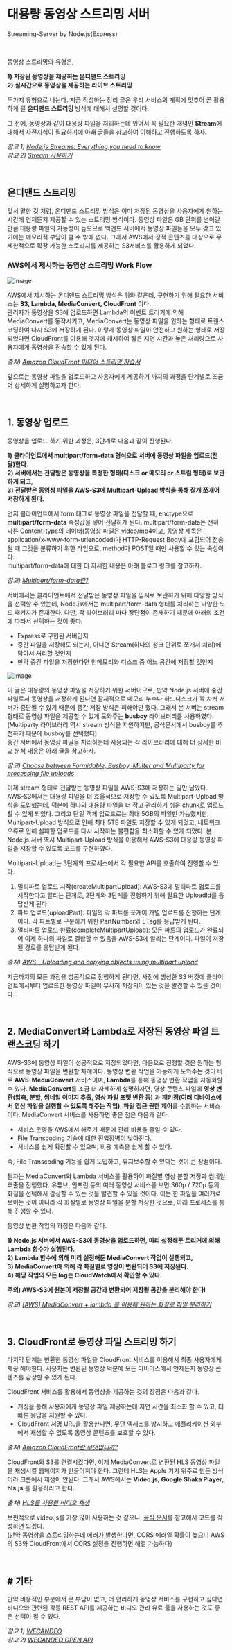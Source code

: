 # 대용량 동영상 스트리밍 서버

Streaming-Server by Node.js(Express)

<br />

동영상 스트리밍의 유형은,

<b>1) 저장된 동영상을 제공하는 온디맨드 스트리밍</b> <br />
<b>2) 실시간으로 동영상을 제공하는 라이브 스트리밍</b>

두가지 유형으로 나뉜다. 지금 작성하는 정리 글은 우리 서비스의 계획에 맞추어 곧 활용하게 될 <b>온디맨드 스트리밍</b> 방식에 대해서 설명할 것이다.

그 전에, 동영상과 같이 대용량 파일을 처리하는데 있어서 꼭 필요한 개념인 <b>Stream</b>에 대해서 사전지식이 필요하기에 아래 글들을 참고하여 이해하고 진행하도록 하자.

*참고 1) [Node.js Streams: Everything you need to know](https://www.freecodecamp.org/news/node-js-streams-everything-you-need-to-know-c9141306be93)* <br />
*참고 2) [Stream 사용하기](https://darrengwon.tistory.com/1215)*

<br />

## 온디맨드 스트리밍
앞서 말한 것 처럼, 온디맨드 스트리밍 방식은 이미 저장된 동영상을 사용자에게 원하는 시간에 언제든지 제공할 수 있는 스트리밍 방식이다. 동영상 파일은 GB 단위를 넘어갈 만큼 대용량 파일의 가능성이 높으므로 백엔드 서버에서 동영상 파일들을 모두 갖고 있기에는 메모리적 부담이 클 수 밖에 없다. 그래서 AWS에서 정적 콘텐츠를 대상으로 무제한적으로 확장 가능한 스토리지를 제공하는 S3서비스를 활용하게 되었다.

### AWS에서 제시하는 동영상 스트리밍 Work Flow
![image](https://user-images.githubusercontent.com/81504356/164974142-f65dad8f-b78e-44da-b76b-036527624aef.png)

AWS에서 제시하는 온디맨드 스트리밍 방식은 위와 같은데, 구현하기 위해 필요한 서비스는 <b>S3, Lambda, MediaConvert, CloudFront</b> 이다. <br />
관리자가 동영상을 S3에 업로드하면 Lambda의 이벤트 트리거에 의해 MediaConvert를 동작시키고, MediaConvert는 동영상 파일을 원하는 형태로 트랜스코딩하여 다시 S3에 저장하게 된다. 이렇게 동영상 파일이 안전하고 원하는 형태로 저장되었다면 CloudFront를 이용해 엣지에 캐시하여 짧은 지연 시간과 높은 처리량으로 사용자에게 동영상을 전송할 수 있게 된다.

*출처) [Amazon CloudFront 미디어 스트리밍 자습서](https://aws.amazon.com/ko/cloudfront/streaming/)*

앞으로는 동영상 파일을 업로드하고 사용자에게 제공하기 까지의 과정을 단계별로 조금 더 상세하게 설명하고자 한다.

<br />

## 1. 동영상 업로드
동영상을 업로드 하기 위한 과정은, 3단계로 다음과 같이 진행된다.

<b> 1) 클라이언트에서 multipart/form-data 형식으로 서버에 동영상 파일을 업로드(전달)한다. </b> <br />
<b> 2) 서버에서는 전달받은 동영상을 특정한 형태(디스크 or 메모리 or 스트림 형태)로 보관하게 되고, </b> <br />
<b> 3) 전달받은 동영상 파일을 AWS-S3에 Multipart-Upload 방식을 통해 잘개 쪼개어 저장하게 된다. </b> <br />

먼저 클라이언트에서 form 태그로 동영상 파일을 전달할 때, enctype으로 <b>multipart/form-data</b> 속성값을 넣어 전달하게 된다. multipart/form-data는 전혀 다른 Content-type의 데이터(동영상 파일은 video/mp4이고, 동영상 제목은 application/x-www-form-urlencoded)가 HTTP-Request Body에 포함되어 전송될 때 그것을 분류하기 위한 타입으로, method가 POST일 때만 사용할 수 있는 속성이다.<br />
multipart/form-data에 대한 더 자세한 내용은 아래 블로그 링크를 참고하자.

*참고) [Multipart/form-data란?](https://junghyun100.github.io/Multipart_form-data/)*

서버에서는 클라이언트에서 전달받은 동영상 파일을 임시로 보관하기 위해 다양한 방식을 선택할 수 있는데, Node.js에서는 multipart/form-data 형태를 처리하는 다양한 노드 패키지가 존재한다. 다만, 각 라이브러리 마다 장단점이 존재하기 때문에 아래의 조건에 따라서 선택하는 것이 좋다. <br />
- Express로 구현된 서버인지
- 중간 파일을 저장해도 되는지, 아니면 Stream(하나의 청크 단위로 쪼개서 처리)에 담아서 처리할 것인지
- 만약 중간 파일을 저장한다면 인메모리와 디스크 중 어느 공간에 저장할 것인지

![image](https://user-images.githubusercontent.com/81504356/164977313-576afa03-523c-4e32-9848-57da773ed5ff.png)

이 글은 대용량의 동영상 파일을 저장하기 위한 서버이므로, 만약 Node.js 서버에 중간 파일로서 동영상을 저장하게 된다면 잠재적으로 메모리 누수나 하드디스크가 꽉 차서 서버가 중단될 수 있기 때문에 중간 저장 방식은 피해야만 했다. 그래서 본 서버는 stream 형태로 동영상 파일을 제공할 수 있게 도와주는 <b>busboy</b> 라이브러리를 사용하였다. (Multiparty 라이브러리 역시 stream 방식을 지원하지만, 공식문서에서 busboy를 추천하기 때문에 busboy를 선택했다) <br />
중간 서버에서 동영상 파일을 처리하는데 사용되는 각 라이브러리에 대해 더 상세한 비교 분석 내용은 아래 글을 참고하자.

*참고) [Choose between Formidable, Busboy, Multer and Multiparty for processing file uploads](https://bytearcher.com/articles/formidable-vs-busboy-vs-multer-vs-multiparty/)*

이제 stream 형태로 전달받는 동영상 파일을 AWS-S3에 저장하는 일만 남았다. AWS-S3에서는 대용량 파일을 더 효율적으로 저장할 수 있도록 Multipart-Upload 방식을 도입했는데, 덕분에 하나의 대용량 파일을 더 작고 관리하기 쉬운 chunk로 업로드할 수 있게 되었다. 그리고 단일 객체 업로드로는 최대 5GB의 파일만 가능했지만, Multipart-Upload 방식으로 인해 최대 5TB 파일도 저장할 수 있게 되었고, 네트워크 오류로 인해 실패한 업로드를 다시 시작하는 불편함을 최소화할 수 있게 되었다. 본 Node.js 서버 역시 Multipart-Upload 방식을 이용해서 AWS-S3에 대용량 동영상 파일을 저장할 수 있도록 코드를 구현하였다.

Multipart-Upload는 3단계의 프로세스에서 각 필요한 API를 호출하여 진행할 수 있다.

1) 멀티파트 업로드 시작(createMultipartUpload): AWS-S3에 멀티파트 업로드를 시작한다고 알리는 단계로, 2단계와 3단계를 진행하기 위해 필요한 UploadId를 응답받게 된다. <br />
2) 파트 업로드(uploadPart): 파일의 각 파트를 쪼개어 개별 업로드를 진행하는 단계이다. 각 파트별로 구분하기 위한 PartNumber와 ETag를 응답받게 된다. <br />
3) 멀티파트 업로드 완료(completeMultipartUpload): 모든 파트의 업로드가 완료되어 이제 하나의 파일로 결합할 수 있음을 AWS-S3에 알리는 단계이다. 파일이 저장된 경로를 응답받게 된다.

*출처) [AWS - Uploading and copying objects using multipart upload](https://docs.aws.amazon.com/AmazonS3/latest/userguide/mpuoverview.html)*

지금까지의 모든 과정을 성공적으로 진행하게 된다면, 사전에 생성한 S3 버킷에 클라이언트에서부터 업로드한 동영상 파일이 무사히 저장되어 있는 것을 발견할 수 있을 것이다.

<br />

## 2. MediaConvert와 Lambda로 저장된 동영상 파일 트랜스코딩 하기
AWS-S3에 동영상 파일이 성공적으로 저장되었다면, 다음으로 진행할 것은 원하는 형식으로 동영상 파일을 변환할 차례이다. 동영상 변환 작업을 가능하게 도와주는 것이 바로 **AWS-MediaConvert** 서비스이며, **Lambda**를 통해 동영상 변환 작업을 자동화할 수 있다. **MediaConvert**를 조금 더 자세하게 설명하자면, 영상 콘텐츠 파일에 **영상 변환(압축, 분할, 썸네일 이미지 추출, 영상 파일 포맷 변환 등)** 과 **패키징(여러 디바이스에서 영상 파일을 실행할 수 있도록 해주는 작업)**, **파일 접근 권한 제어**를 수행하는 서비스이다. MediaConvert 서비스를 사용하면 좋은 점은 다음과 같다.

- 서비스 운영을 AWS에서 해주기 때문에 관리 비용을 줄일 수 있다. 
- File Transcoding 기술에 대한 진입장벽이 낮아진다.
- 서비스를 쉽게 확장할 수 있으며, 비용 예측을 쉽게 할 수 있다.

즉, File Transcoding 기능을 쉽게 도입하고, 유지보수할 수 있다는 것이 큰 장점이다.

필자는 MediaConvert와 Lambda 서비스를 활용하여 화질별 영상 분할 저장과 썸네일 추출을 진행했다. 유튜브, 인프런 등의 여러 동영상 서비스를 보면 360p / 720p 등의 화질을 선택해서 감상할 수 있는 것을 발견할 수 있을 것이다. 이는 한 파일을 여러개로 보이는 것이 아니라 각 화질별로 동영상 파일을 분할 저장한 것으로, 아래 프로세스를 통해 진행할 수 있다.

동영상 변환 작업의 과정은 다음과 같다.

<b> 1) Node.js 서버에서 AWS-S3에 동영상을 업로드하면, 미리 설정해둔 트리거에 의해 Lambda 함수가 실행된다. </b> <br />
<b> 2) Lambda 함수에 의해 미리 설정해둔 MediaConvert 작업이 실행되고, </b> <br />
<b> 3) MediaConvert에 의해 각 화질별로 영상이 변환되어 S3에 저장된다. </b> <br />
<b> 4) 해당 작업의 모든 log는 CloudWatch에서 확인할 수 있다. </b> <br />

**주의) AWS-S3에 원본이 저장될 공간과 변환되어 저장될 공간을 분리해야 한다!**  

*참고) [[AWS] MediaConvert + lambda 를 이용해 원하는 화질로 파일 분리하기](https://lemontia.tistory.com/1034)*

<br />

## 3. CloudFront로 동영상 파일 스트리밍 하기
마지막 단계는 변환한 동영상 파일을 CloudFront 서비스를 이용해서 최종 사용자에게 제공 해야한다. 사용자는 변환된 동영상 덕분에 모든 디바이스에서 언제든지 동영상 콘텐츠를 감상할 수 있게 된다.

CloudFront 서비스를 활용해서 동영상을 제공하는 것의 장점은 다음과 같다.

- 캐싱을 통해 사용자에게 동영상 파일 제공하는데 지연 시간을 최소화 할 수 있고, 더 빠른 응답을 지원할 수 있다.
- CloudFront 서명 URL을 활용한다면, 무단 엑세스를 방지하고 애플리케이션 외부에서 재생할 수 없도록 동영상 콘텐츠를 보호할 수 있다.

*출처) [Amazon CloudFront란 무엇입니까?](https://docs.aws.amazon.com/ko_kr/AmazonCloudFront/latest/DeveloperGuide/Introduction.html)*

CloudFront와 S3를 연결시켰다면, 이제 MediaConvert로 변환된 HLS 동영상 파일을 재생시킬 웹페이지가 만들어져야 한다. 그런데 HLS는 Apple 기기 위주로 만든 방식이라 크롬에서 재생이 안된다. 그래서 AWS에서는 **Video.js**, **Google Shaka Player**, **hls.js** 를 활용하라고 한다.

*출처) [HLS를 사용한 비디오 재생](https://docs.aws.amazon.com/ko_kr/kinesisvideostreams/latest/dg/hls-playback.html)*

보편적으로 video.js를 가장 많이 사용하는 것 같으니, [공식 문서](https://videojs.com/getting-started/)를 참고해서 코드를 작성하면 되겠다. <br />
(만약 동영상을 스트리밍하는데 에러가 발생한다면, CORS 에러일 확률이 높으니 AWS의 S3와 CloudFront에서 CORS 설정을 진행하면 해결 가능하다)

<br />

## # 기타
만약 비용적인 부분에서 큰 부담이 없고, 더 편리하게 동영상 서비스를 구현하고 싶다면 비디오와 관련된 각종 REST API를 제공하는 비디오 관리 유료 툴을 사용하는 것도 좋은 선택이 될 수 있다.

*참고 1) [WECANDEO](https://www.wecandeo.com/product/videopack)* <br />
*참고 2) [WECANDEO OPEN API](https://support.wecandeo.com/reference/videopack-api-getting-started)*
